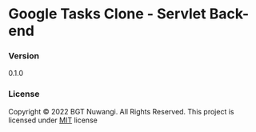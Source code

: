 # Google Tasks Clone - Servlet Back-end

### Version
0.1.0

### License
Copyright © 2022 BGT Nuwangi. All Rights Reserved.
This project is licensed under [MIT](LICENSE.txt) license